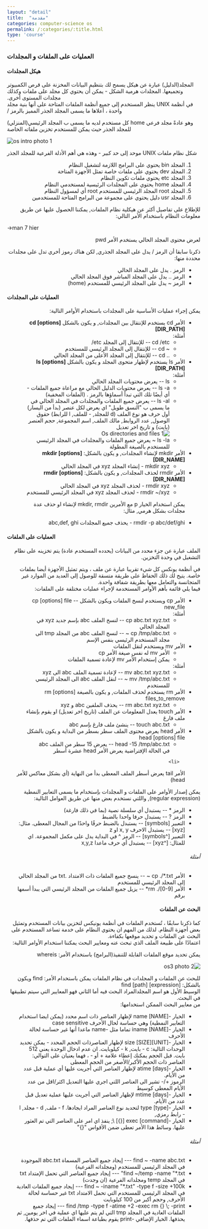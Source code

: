 ```yaml
---
layout: "detail"
title:  "مقدمة"
categories: computer-science os
permalink: /:categories/:title.html
type: 'course'
---
```


<h3>
العمليات على الملفات و المجلدات
</h3>

<h4>
هيكل المجلدات
</h4>
<p class="content-p">
<bdi>
المجلد(الدليل) عبارة عن هيكل يسمح لك بتنظيم البيانات المخزنة على قرص الكمبيوتر وتجميعها. المجلدات هرمية الشكل - يمكن أن يحتوي كل مجلد على ملفات وكذلك مجلدات المستوى أخرى. <br>
في أنظمة 
UNIX
 ينظر المستخدم إلى جميع أنظمة الملفات المتاحة على أنها بنية مجلد واحدة ، أعلاها ما يسمى المجلد الجذر المميز بالرمز /

كل مستخدم لديه ما يسمى ب المجلد الرئيسي(المنزلي) 
home
وهو عادةً مجلد فرعي للمجلد الجذر حيث يمكن للمستخدم تخزين ملفاته الخاصة 
</bdi>
</p>

<div>
<img class="content-image"  src="/assets/img/os/os-intro1.png" alt="os intro photo 1"/>
</div>

<p>
   <bdi>
شكل نظام ملفات 
UNIX
موحد إلى حد كبير - وهذه هي أهم الأدلة الفرعية للمجلد الجذر
   </bdi>
</p>
<bdi>
<ol>
   <li>
المجلد 
bin 
يحتوي على البرامج اللازمة لتشغيل النظام   
   </li>
   <li>
المجلد 
dev
 يحتوي على ملفات خاصة تمثل الأجهزة المتاحة 
   </li>
   <li>
المجلد 
etc 
يحتوي ملفات تكوين النظام     
   </li>
   <li>
المجلد 
home 
يحتوي على المجلدات الرئيسية لمستخدمي النظام
   </li>
   <li>
المجلد 
root 
المجلد الرئيسي للمستخدم 
root 
أي لمسؤول النظام
   </li>
   <li>
المجلد 
usr 
دليل يحتوي على مجموعة من البرامج المتاحة للمستخدمين
   </li>
</ol>

<p>
للإطلاع على تفاصيل أكثر عن هيكلية نظام الملفات, يمكننا الحصول عليها عن طريق معلومات النظام باستخدام الأمر التالي:
</p>
</bdi>
<div class="terminal-box">
-&gt;man 7 hier
</div>

<bdi>
<p>
لعرض محتوى المجلد الحالي يستخدم الأمر 
pwd 
</p>

<p>
 ذكرنا سابقا أن الرمز / يدل على المجلد الجذري, لكن هناك رموز أخري تدل على مجلدات محددة منها: 
</p>
<ul>
   <li>
الرمز 
. 
يدل على المجلد الحالي
   </li>
   <li>
الرمز 
.. 
يدل على المجلد المباشر فوق المجلد الحالي
   </li>
   <li>
الرمز 
~ 
يدل على المجلد الرئيسي للمستخدم 
(home)
   </li>
</ul>
</bdi>

<h4>
العمليات على المجلدات
</h4>

<bdi>
   <p>
يمكن إجراء عمليات الأساسية على المجلدات باستخدام الأوامر التالية:
   </p>
   <ul>
      <li>
الأمر 
cd 
يستخدم للإنتقال بين المجلدات, و يكون بالشكل 
<strong>cd [options] [DIR_PATH]</strong>
<br> أمثلة: <br>
<ul>
<li>
cd /etc -- 
للإنتقال إلى المجلد 
etc/ <br>
</li>
<li>
~ cd --
للإنتقال إلى المجلد الرئيسي للمستخدم <br>
</li>
<li>
.. cd -- 
للإنتقال إلى المجلد الأعلى من المجلد الحالي
</li>
</ul>
      </li>
      <li>
الأمر 
ls 
يستخدم لإظهار متحوى المجلد و يكون بالشكل 
<strong>ls [options] [DIR_PATH]</strong> <br> أمثلة: <br>
         <ul>
            <li>
ls --
يعرض محتويات المجلد الحالي 
            </li>
            <li>
ls -a 
--
يعرض محتويات الدليل الحالي مع مراعاة جميع الملفات - أي أيضًا تلك التي تبدأ أسماؤها بالرمز . (الملفات المخفية) 
            </li>
            <li>
ls -al --
يعرض جميع الملفات والمجلدات في المجلد الحالي في ما يسمى ب "النسق طويل" اي يعرض لكل عنصر (بدأ من اليسار) أول حرف هو نوع الملف (d 
للمجلد, - للملف, l 
للرابط)
حقوق الوصول, عدد الروابط, مالك الملف, اسم المجموعة, حجم العنصر (بايت) و تاريخ اخر تعديل
            </li>
<div class="content-image">
 <img src="#", alt="Os directories and files 1">
</div>
            <li>
ls -la ~ 
يعرض جميع الملفات والمجلدات في المجلد الرئيسي للمستخدم بالصيغة المطولة
            </li>
         </ul>
      </li>
      <li>
الأمر 
mkdir 
لإنشاء المجلدات, و يكون بالشكل: 
<strong>mkdir [options] [DIR_NAME]</strong>
         <ul>
            <li>
mkdir xyz - 
إنشاء المجلد 
xyz 
في المجلد الحالي
            </li>
         </ul>
      </li>
      <li>
الأمر 
rmdir 
لحذف المجلدات, و يكون بالشكل: 
<strong>rmdir [options] [DIR_NAME]</strong>
         <ul>
            <li>
rmdir xyz - 
لحذف المجلد 
xyz 
في المجلد الحالي
            </li>
            <li>
rmdir ~/xyz - 
لحذف المجلد 
xyz 
في المجلد الرئيسي للمستخدم
            </li>
         </ul>
      </li>
<p>
يمكن استخدام الخيار 
p 
مع الأمرين 
mkdir, rmdir 
لإنشاء او حذف عدة مجلدات بشكل هرمي, مثال:
</p>  
      <li>
rmdir -p abc/def/ghi - 
يحذف جميع المجلدات 
abc,def, ghi
      </li>
   </ul>
</bdi>

<h4>
العمليات على الملفات
</h4>

<bdi>
   <p>
الملف عبارة عن جزء محدد من البيانات (يحدده المستخدم عادة) يتم تخزينه على نظام التشغيل في وحدة التخزين. <br>

في أنظمة يونكس كل شيء تقريبا عبارة عن ملف ، ويتم تمثيل الأجهزة أيضا بملفات خاصة. يتيح لك ذلك الحفاظ على طريقة متسقة للوصول إلى العديد من الموارد غير المتجانسة والتعامل معها بطريقة شفافة واحدة. <br>
فيما يلي قائمة بأهم الأوامر المستخدمة لإجراء عمليات مختلفة على الملفات:
   </p>
   <ul>
      <li>
الأمر 
cp 
ويستخدم لنسخ الملفات ويكون بالشكل -- 
cp [options] file new_file <br>
أمثلة:
         <ul>
            <li>
cp abc.txt xyz.txt   -- 
لنسخ الملف 
abc 
بإسم جديد 
xyz 
في المجلد الحالي
            </li>
            <li>
cp /tmp/abc.txt ~  --
لنسخ الملف 
abc 
من المجلد 
tmp 
الى مجلد المستخدم الرئيسي بنفس الإسم
            </li>
         </ul>
      </li>
      <li>
الأمر 
mv 
ويستخدم لنقل الملفات
         <ul>
            <li>
الأمر 
mv 
له نفس صيغة الأمر 
cp
            </li>
            <li>
يمكن إستخدام الأمر 
mv 
لإعادة تسمية الملفات  
            </li> 
         </ul>
أمثلة:
         <ul>
            <li>
mv abc.txt xyz.txt -- 
لإعادة تسمية الملف 
abc 
الى 
xyz
            </li>
            <li>
mv /tmp/abc.txt ~  --
لنقل الملف 
abc 
الى المجلد الرئيسي للمستخدم
            </li>
         </ul>
      </li>
      <li>
الأمر 
rm 
يستخدم لحذف الملفات, و يكون بالصيغة 
rm [options] files_to_remove <br>
      <ul>
         <li>
rm abc.txt xyz.txt -- 
يحذف الملفين 
abc و xyz
         </li>
      </ul>
      </li>
      <li>
الأمر 
touch 
يعدل المعلومات عن الملف (تاريخ اخر تعديل) او يقوم بإنشاء ملف فارغ <br>
         <ul>
           <li>
touch abc.txt   -- 
ينشئ ملف فارغ بإسم 
abc
            </li>
         </ul>
      </li>
      <li>
الأمر 
head 
يعرض محتوى الملف سطر بسطر من البداية و يكون بالشكل 
head [options] file
         <ul>
            <li>
head -15 /tmp/abc.txt --
يعرض 15 سطر من الملف 
abc
            </li>
في الحالة الإفتراضية يعرض الأمر 
head 
عشرة أسطر
         </ul>
      </li>

      <li>
الأمر 
tail 
يعرض أسطر الملف المعطى بدأ من النهاية (أي بشكل معاكس للأمر head)
      </li>
   </ul>
<p>
يمكن إصدار الأوامر على الملفات و المجلدات بإستخدام ما يسمى التعابير النمطية (regular expression), 
واللتي نستخدم بعض منها عن طريق العوامل التالية:
</p>
<ul>
   <li>
الرمز * --
يستبدل أي سلسلة نصية (بما في ذلك فارغة)
   </li>
   <li>
الرمز ? --
يستبدل حرفا واحدا بالضبط
   </li>
   <li>
التعبير 
[symbols] -- 
يستبدل بالضبط حرفًا واحدًا من المجال المعطى. مثال: 
[xyz] -- 
يستبدل الاحرف x, y او z
   </li>
   <li>
التعبير 
[^symbols] -- 
الرمز ^ 
في البداية يدل على مكمل المجموعة. اي للمثال:
[^xyz] -- 
يستبدل أي حرف ماعدا x,y,z
   </li>
</ul>
<h6>
أمثلة
</h6>
<ul>
   <li>
الأمر 
cp ./*.txt ~  -- 
ينسخ جميع الملفات ذات الامتداد 
.txt 
من المجلد الحالي إلى المجلد الرئيسي للمستخدم 
   </li>

   <li>
الأمر 
rm ./[0-9]*  --
يزيل جميع الملفات من المجلد الرئيسي التي يبدأ أسمها برقم
   </li>
</ul>

<h4>
البحث عن الملفات
</h4>

<p>
كما ذكرنا سابقًا ، تُستخدم الملفات في أنظمة يونيكس لتخزين بيانات المستخدم وتمثيل بعض أجهزة النظام. لذلك من المهم ان يحتوي النظام على خدمة تساعد المستخدم على البحث عن الملفات و تحديد موقعها بكفاءة. <br> 
اعتمادًا على طبيعة الملف الذي تبحث عنه ومعايير البحث يمكننا استخدام الأوامر التالية:
</p>
<p>
يمكن تحديد موقع الملفات القابلة للتنفيذ(البرامج) باستخدام الأمر: 
whereis
</p>
<div class="content-image">
   <img src="#" alt= "os3 photo 2">
</div>
<p>
للبحث عن الملفات و المجلدات في نظام الملفات يمكن باستخدام الأمر: 
find 
ويكون بالشكل: 
find [path] [expression] <br>
الوسيط الأول هو اسم المجلدالمراد البحث فيه أما الثاني فهو المعايير التي سيتم تطبيقها في البحث. <br> من معايير البحث الممكن استخدامها: 
</p>
<ul>
   <li>
الخيار 
-name [NAME] 
لإظهار العناصر ذات اسم محدد (يمكن ايضا استخدام التعابير النمطية) وهي حساسة لحال الأحرف 
case sensitive
   </li>
   <li>
الخيار 
-iname [NAME] 
تماما مثل 
-name 
ماعدا أنها غير حساسة لحالة الأحرف
   </li>
   <li>
الخيار 
-size [SIZE][UNIT]
لإظهار العناصرذات الحجم المحدد - يمكن تحديد الوحدات التالية: 
c - بايت, 
k - كيلوبايت. 
ان عدم ادخال الوحدة يعني 512 بايت.
قبل الحجم يمكنك إعطاء علامة + أو - ، فهما يعنيان على التوالي: العناصر ذات الحجم الأكبر/الأصغر من الحجم المعطى 
   </li>
   <li>
الخيار 
-atime [days] 
لإظهار العناصر التي أجريت عليها أي عملية قبل عدد من الأيام. <br>
الرموز +/-
تشير الى العناصر اللتي اجري عليها التعديل اكثر/اقل من عدد الأيام المعطى كوسيط
   </li>

   <li>
الخيار 
-mtime [days] 
لإظهار العناصر التي أجريت عليها عملية تعديل قبل عدد من الأيام.
   </li>

   <li>
الخيار 
-type [type] 
لتحديد نوع العناصر المراد ايجادها. 
f - ملف,
d - مجلد,
l - رابط رمزي,

   </li>
   <li>
الخيار 
-exec [command] [{}] \;
ينفذ اي امر على العناصر التي تم العثور عليها. وسائط هذا الأمر تعطى ضمن الأقواس "{}"
   </li>
</ul>
<h6>
أمثلة
</h6>
<ul>
   <li>
find ~ -name abc.txt  --- 
إيجاد جميع العناصر المسماة 
abc.txt 
الموجودة في المجلد الرئيسي للمستخدم (ومجلداته الفرعية)
   </li>
   <li>
find ~/temp -name "*.txt"  ---
إيجاد جميع العناصر التي تحمل الإمتداد 
txt 
في المجلد 
temp 
ومجلداته الفرعية (ان وجدت)
   </li>
   <li>
find ~ -iname "*.txt" -type f -size +100k --- 
إيجاد جميع الملفات العادية في المجلد الرئيسي للمستخدم التي تحمل الامتداد 
txt 
غير حساسة لحالة الأحرف, وحجم أكبر من 100 كيلوبايت
   </li>
   <li>
find /tmp -type f -atime +2 -exec rm {} \; -print ---
إيجاد جميع الملفات العادية في المجلد 
tmp 
التي لم يتم عليها اي عملية في اخر يومين, ثم يحذفها.
الخيار الإضافي 
-print 
يقوم بطباعة اسماء الملفات التي تم حذفها.
   </li>
</ul>
</bdi>